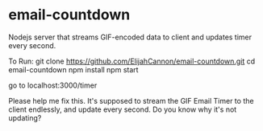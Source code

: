 # email-countdown
Nodejs server that streams GIF-encoded data to client and updates timer every second.

To Run:
git clone https://github.com/ElijahCannon/email-countdown.git
cd email-countdown
npm install
npm start

go to localhost:3000/timer

Please help me fix this. It's supposed to stream the GIF Email Timer to the client endlessly, and update every second. 
Do you know why it's not updating?
